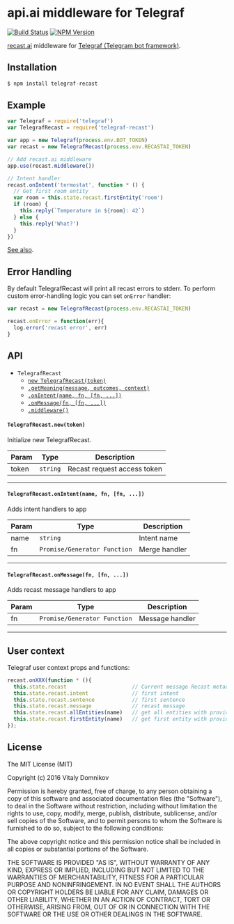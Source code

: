 # api.ai middleware for Telegraf

[![Build Status](https://img.shields.io/travis/telegraf/telegraf-recast.svg?branch=master&style=flat-square)](https://travis-ci.org/telegraf/telegraf-recast)
[![NPM Version](https://img.shields.io/npm/v/telegraf-recast.svg?style=flat-square)](https://www.npmjs.com/package/telegraf-recast)

[recast.ai](https://recast.ai/) middleware for [Telegraf (Telegram bot framework)](https://github.com/telegraf/telegraf).

## Installation

```js
$ npm install telegraf-recast
```

## Example
  
```js
var Telegraf = require('telegraf')
var TelegrafRecast = require('telegraf-recast')

var app = new Telegraf(process.env.BOT_TOKEN)
var recast = new TelegrafRecast(process.env.RECASTAI_TOKEN)

// Add recast.ai middleware
app.use(recast.middleware())

// Intent handler
recast.onIntent('termostat', function * () {
  // Get first room entity
  var room = this.state.recast.firstEntity('room')
  if (room) {
    this.reply(`Temperature in ${room}: 42`)
  } else {
    this.reply('What?')
  }
})

```

[See also](https://github.com/telegraf/telegraf-recast/tree/master/examples).

## Error Handling

By default TelegrafRecast will print all recast errors to stderr. 
To perform custom error-handling logic you can set `onError` handler:

```js
var recast = new TelegrafRecast(process.env.RECASTAI_TOKEN)

recast.onError = function(err){
  log.error('recast error', err)
}
```

## API

* `TelegrafRecast`
  * [`new TelegrafRecast(token)`](#new)
  * [`.getMeaning(message, outcomes, context)`](#getMeaning)
  * [`.onIntent(name, fn, [fn, ...])`](#onIntent)
  * [`.onMessage(fn, [fn, ...])`](#onMessage)
  * [`.middleware()`](#middleware)
 
<a name="new"></a>
#### `TelegrafRecast.new(token)`

Initialize new TelegrafRecast.

| Param | Type | Description |
| --- | --- | --- |
| token | `string` | Recast request access token |

* * *

<a name="onIntent"></a>
#### `TelegrafRecast.onIntent(name, fn, [fn, ...])`

Adds intent handlers to app

| Param | Type | Description |
| ---  | --- | --- |
| name | `string` | Intent name |
| fn  | `Promise/Generator Function` | Merge handler |

* * *

<a name="onMessage"></a>
#### `TelegrafRecast.onMessage(fn, [fn, ...])`

Adds recast message handlers to app

| Param | Type | Description |
| ---  | --- | --- |
| fn  | `Promise/Generator Function` | Message handler |

* * *

## User context

Telegraf user context props and functions:

```js
recast.onXXX(function * (){
  this.state.recast                     // Current message Recast metadata 
  this.state.recast.intent              // first intent
  this.state.recast.sentence            // first sentence
  this.state.recast.message             // recast message
  this.state.recast.allEntities(name)   // get all entities with provided name
  this.state.recast.firstEntity(name)   // get first entity with provided name
});
```

## License

The MIT License (MIT)

Copyright (c) 2016 Vitaly Domnikov

Permission is hereby granted, free of charge, to any person obtaining a copy
of this software and associated documentation files (the "Software"), to deal
in the Software without restriction, including without limitation the rights
to use, copy, modify, merge, publish, distribute, sublicense, and/or sell
copies of the Software, and to permit persons to whom the Software is
furnished to do so, subject to the following conditions:

The above copyright notice and this permission notice shall be included in all
copies or substantial portions of the Software.

THE SOFTWARE IS PROVIDED "AS IS", WITHOUT WARRANTY OF ANY KIND, EXPRESS OR
IMPLIED, INCLUDING BUT NOT LIMITED TO THE WARRANTIES OF MERCHANTABILITY,
FITNESS FOR A PARTICULAR PURPOSE AND NONINFRINGEMENT. IN NO EVENT SHALL THE
AUTHORS OR COPYRIGHT HOLDERS BE LIABLE FOR ANY CLAIM, DAMAGES OR OTHER
LIABILITY, WHETHER IN AN ACTION OF CONTRACT, TORT OR OTHERWISE, ARISING FROM,
OUT OF OR IN CONNECTION WITH THE SOFTWARE OR THE USE OR OTHER DEALINGS IN THE
SOFTWARE.

